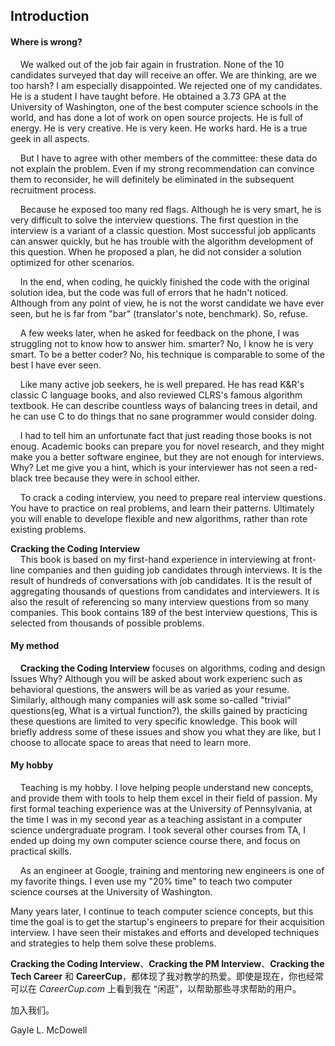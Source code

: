 ## Introduction

#### Where is wrong?

&nbsp;&nbsp;&nbsp;&nbsp;We walked out of the job fair again in frustration. None of the 10 candidates surveyed that day will receive an offer. We are thinking, are we too harsh? I am especially disappointed. We rejected one of my candidates. He is a student I have taught before. He obtained a 3.73 GPA at the University of Washington, one of the best computer science schools in the world, and has done a lot of work on open source projects. He is full of energy. He is very creative. He is very keen. He works hard. He is a true geek in all aspects.

&nbsp;&nbsp;&nbsp;&nbsp;But I have to agree with other members of the committee: these data do not explain the problem. Even if my strong recommendation can convince them to reconsider, he will definitely be eliminated in the subsequent recruitment process. 

&nbsp;&nbsp;&nbsp;&nbsp;Because he exposed too many red flags. Although he is very smart, he is very difficult to solve the interview questions. The first question in the interview is a variant of a classic question. Most successful job applicants can answer quickly, but
he has trouble with the algorithm development of this question. When he proposed a plan, he did not consider a solution optimized for other scenarios.

&nbsp;&nbsp;&nbsp;&nbsp;In the end, when coding, he quickly finished the code with the original solution idea, 
but the code was full of errors that he hadn't noticed. Although from any point of view, he is not the worst candidate we have ever seen, but he is far from "bar" (translator's note, benchmark). So, refuse.



&nbsp;&nbsp;&nbsp;&nbsp;A few weeks later, when he asked for feedback on the phone, I was struggling not to know how to answer him. smarter? No, I know he is very smart. To be a better coder? No, his technique is comparable to some of the best I have ever seen.
	
&nbsp;&nbsp;&nbsp;&nbsp;Like many active job seekers, he is well prepared. He has read K&R's classic C language books, and also reviewed CLRS's famous algorithm textbook. He can describe countless ways of balancing trees in detail, and he can use C to do things that no sane programmer would consider doing.

&nbsp;&nbsp;&nbsp;&nbsp;I had to tell him an unfortunate fact that just reading those books is not enoug. Academic books can prepare you for novel research, and they might make you a better software enginee, but they are not enough for interviews. Why? Let me give you a hint, which is your interviewer has not seen a red-black tree because they were in school either.

&nbsp;&nbsp;&nbsp;&nbsp;To crack a coding interview, you need to prepare real interview questions. You have to practice on real problems, and learn their patterns.
Ultimately you will enable to develope flexible and new algorithms, rather than rote existing problems.

**Cracking the Coding Interview**  
&nbsp;&nbsp;&nbsp;&nbsp;This book is based on my first-hand experience in interviewing at front-line companies and then guiding job candidates through interviews. It is the result of hundreds of conversations with job candidates. It is the result of aggregating thousands of questions from candidates and interviewers. It is also the result of referencing so many interview questions from so many companies. This book contains 189 of the best interview questions, This is selected from thousands of possible problems.  

#### My method

&nbsp;&nbsp;&nbsp;&nbsp;**Cracking the Coding Interview** focuses on algorithms, coding and design Issues Why? Although you will be asked about work experienc such as behavioral questions, the answers will be as varied as your resume. Similarly, although many companies will ask some so-called "trivial" questions(eg, What is a virtual function?), the skills gained by practicing these questions are limited to very specific knowledge. This book will briefly address some of these issues and show you what they are like, but I choose to allocate space to areas that need to learn more.

#### My hobby

&nbsp;&nbsp;&nbsp;&nbsp;Teaching is my hobby. I love helping people understand new concepts, and provide them with tools to help them excel in their field of passion.
My first formal teaching experience was at the University of Pennsylvania, at the time I was in my second year as a teaching assistant in a computer science undergraduate program. I took several other courses from TA, I ended up doing my own computer science course there, and focus on practical skills.

&nbsp;&nbsp;&nbsp;&nbsp;As an engineer at Google, training and mentoring new engineers is one of my favorite things.  I even use my "20% time" to teach two computer science courses at the University of Washington.

Many years later, I continue to teach computer science concepts, but this time the goal is to get the startup's engineers to prepare for their acquisition interview.  I have seen their mistakes and efforts and developed techniques and strategies to help them solve these problems.

**Cracking the Coding Interview**、**Cracking the PM Interview**、**Cracking the Tech Career** 和 **CareerCup**，都体现了我对教学的热爱。即使是现在，你也经常可以在 *CareerCup.com* 上看到我在 “闲逛”，以帮助那些寻求帮助的用户。

加入我们。

Gayle L. McDowell
